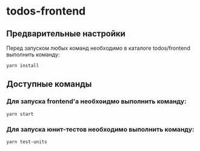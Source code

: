 # todos-frontend

## Предварительные настройки

Перед запуском любых команд необходимо в каталоге todos/frontend выполнить команду:

    yarn install

## Доступные команды

### Для запуска frontend'а необхоидмо выполнить команду:

    yarn start

### Для запуска юнит-тестов необходимо выполнить команду:

    yarn test-units
